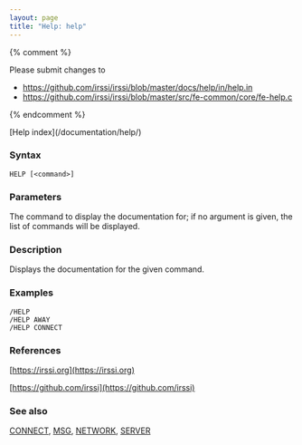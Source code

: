 ```yaml
---
layout: page
title: "Help: help"
---
```


{% comment %}

Please submit changes to
- https://github.com/irssi/irssi/blob/master/docs/help/in/help.in
- https://github.com/irssi/irssi/blob/master/src/fe-common/core/fe-help.c


{% endcomment %}
<nav markdown="1">
[Help index](/documentation/help/)
</nav>

### Syntax ###

<div class="highlight irssisyntax"><pre style="\-\-cmdlen:4ch"><code><span class="synB">HELP</span> <span class="syn10">[<span class="syn09">&lt;command></span>]</span></code></pre></div>



### Parameters ###

The command to display the documentation for; if no argument is given, the
list of commands will be displayed.

### Description ###

Displays the documentation for the given command.

### Examples ###

    /HELP
    /HELP AWAY
    /HELP CONNECT

### References ###



[https://irssi.org](https://irssi.org)

[https://github.com/irssi](https://github.com/irssi)



### See also ###
[CONNECT](/documentation/help/connect/), [MSG](/documentation/help/msg/), [NETWORK](/documentation/help/network/), [SERVER](/documentation/help/server/)

